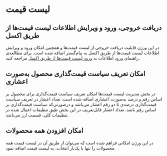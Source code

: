 # لیست قیمت 

## دریافت خروجی، ورود و ویرایش اطلاعات لیست قیمت‌ها از طریق اکسل
در این ورژن قابلیت دریافت خروجی از لیست قیمت‌ها و همچنین امکان ورود و ویرایش اطلاعات لیست قیمت‌ها از طریق اکسل به پیام‌گستر اضافه شده است.
برای مطالعه‌ی راهنمای ورود اطلاعات  به [ورود لیست قیمت‌ها از طریق اکسل](https://github.com/1stco/PayamGostarDocs/blob/master/help2.5.4/Settings/Price-list-management/price-list-excel.md) مراجعه کنید.

## امکان تعریف سیاست قیمت‌گذاری محصول به‌صورت اعشاری
در بخش مدیریت لیست قیمت‌ها امکان تعریف سیاست قیمت‌گذاری برای محصول بر اساس رقم و درصد به‌صورت اعشاری اضافه شده است.
تعداد اعشار در تعریف سیاست قیمت‌گذاری درصدی تا دو رقم اعشار می‌باشد و درصورتی‌که سیاست قیمت‌گذاری بر اساس رقم باشد، تعداد اعشار قابل‌تعریف در این بخش طبق تنظیمات اعمال شده در تنظیمات کلی، قسمت ارز می‌باشد.

## امکان افزودن همه محصولات
در این ورژن امکانی فراهم شده است که می‌توان از طریق آن در لیست قیمت همه محصولات را تنها با یک‌بار انتخاب، به لیست قیمت اضافه نمود.
